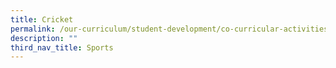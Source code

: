 ```yaml
---
title: Cricket
permalink: /our-curriculum/student-development/co-curricular-activities/sports-games/cricket/
description: ""
third_nav_title: Sports
---
```

